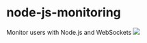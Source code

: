 # node-js-monitoring
Monitor users with Node.js and WebSockets <a href="https://travis-ci.org/xeqtor/node-js-monitoring"><img src="https://travis-ci.org/xeqtor/node-js-monitoring.svg?branch=master"/></a>



